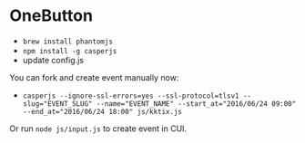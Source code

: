 # OneButton

* `brew install phantomjs`
* `npm install -g casperjs`
* update config.js

You can fork and create event manually now:

*  `casperjs --ignore-ssl-errors=yes --ssl-protocol=tlsv1 --slug="EVENT_SLUG" --name="EVENT_NAME" --start_at="2016/06/24 09:00" --end_at="2016/06/24 18:00" js/kktix.js`

Or run `node js/input.js` to create event in CUI.
